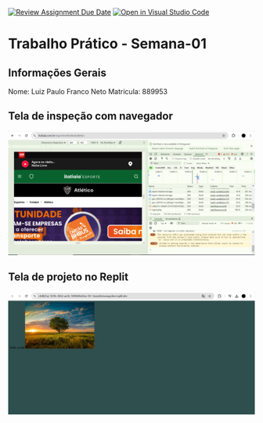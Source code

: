 [![Review Assignment Due Date](https://classroom.github.com/assets/deadline-readme-button-22041afd0340ce965d47ae6ef1cefeee28c7c493a6346c4f15d667ab976d596c.svg)](https://classroom.github.com/a/fWV9gbnp)
[![Open in Visual Studio Code](https://classroom.github.com/assets/open-in-vscode-2e0aaae1b6195c2367325f4f02e2d04e9abb55f0b24a779b69b11b9e10269abc.svg)](https://classroom.github.com/online_ide?assignment_repo_id=18356612&assignment_repo_type=AssignmentRepo)
# Trabalho Prático - Semana-01

## Informações Gerais
Nome: Luiz Paulo Franco Neto
Matricula: 889953

## Tela de inspeção com navegador
![Inspeção de Conexão](Capturar.PNG)

## Tela de projeto no Replit
![Página no Replit](Captura2.PNG) 
